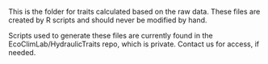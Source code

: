 This is the folder for traits calculated based on the raw data. These files are created by R scripts and should never be modified by hand. 

Scripts used to generate these files are currently found in the EcoClimLab/HydraulicTraits repo, which is private. Contact us for access, if needed.
